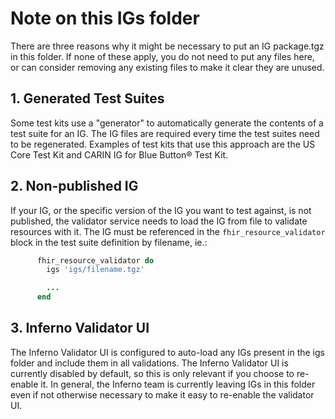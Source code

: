 # Note on this IGs folder

There are three reasons why it might be necessary to put an IG package.tgz in this folder. If none of these apply, you do not need to put any files here, or can consider removing any existing files to make it clear they are unused.

## 1. Generated Test Suites
Some test kits use a "generator" to automatically generate the contents of a test suite for an IG. The IG files are required every time the test suites need to be regenerated. Examples of test kits that use this approach are the US Core Test Kit and CARIN IG for Blue Button® Test Kit.


## 2. Non-published IG
If your IG, or the specific version of the IG you want to test against, is not published, the validator service needs to load the IG from file to validate resources with it. The IG must be referenced in the `fhir_resource_validator` block in the test suite definition by filename, ie.:

```ruby
      fhir_resource_validator do
        igs 'igs/filename.tgz'

        ...
      end
```

## 3. Inferno Validator UI
The Inferno Validator UI is configured to auto-load any IGs present in the igs folder and include them in all validations. The Inferno Validator UI is currently disabled by default, so this is only relevant if you choose to re-enable it. In general, the Inferno team is currently leaving IGs in this folder even if not otherwise necessary to make it easy to re-enable the validator UI.
